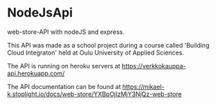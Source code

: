 # NodeJsApi
web-store-API with nodeJS and express.

This API was made as a school project during a course called 'Building Cloud Integraton' held at Oulu University of Applied Sciences.

The API is running on heroku servers at https://verkkokauppa-api.herokuapp.com/

The API documentation can be found at https://mikael-k.stoplight.io/docs/web-store/YXBpOjIzMjY3NjQz-web-store
